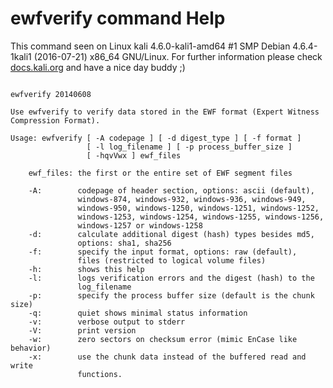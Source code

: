# ewfverify command Help
 
 This command seen on Linux kali 4.6.0-kali1-amd64 #1 SMP Debian 4.6.4-1kali1 (2016-07-21) x86_64 GNU/Linux. For further information please check [docs.kali.org](docs.kali.org) and have a nice day buddy ;) 

~~~

ewfverify 20140608

Use ewfverify to verify data stored in the EWF format (Expert Witness
Compression Format).

Usage: ewfverify [ -A codepage ] [ -d digest_type ] [ -f format ]
                 [ -l log_filename ] [ -p process_buffer_size ]
                 [ -hqvVwx ] ewf_files

	ewf_files: the first or the entire set of EWF segment files

	-A:        codepage of header section, options: ascii (default),
	           windows-874, windows-932, windows-936, windows-949,
	           windows-950, windows-1250, windows-1251, windows-1252,
	           windows-1253, windows-1254, windows-1255, windows-1256,
	           windows-1257 or windows-1258
	-d:        calculate additional digest (hash) types besides md5,
	           options: sha1, sha256
	-f:        specify the input format, options: raw (default),
	           files (restricted to logical volume files)
	-h:        shows this help
	-l:        logs verification errors and the digest (hash) to the
	           log_filename
	-p:        specify the process buffer size (default is the chunk size)
	-q:        quiet shows minimal status information
	-v:        verbose output to stderr
	-V:        print version
	-w:        zero sectors on checksum error (mimic EnCase like behavior)
	-x:        use the chunk data instead of the buffered read and write
	           functions.

~~~
